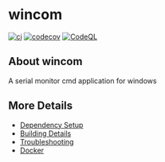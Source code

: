 # wincom

[![ci](https://github.com/KoechDIL/wincom/actions/workflows/ci.yml/badge.svg)](https://github.com/KoechDIL/wincom/actions/workflows/ci.yml)
[![codecov](https://codecov.io/gh/KoechDIL/wincom/branch/main/graph/badge.svg)](https://codecov.io/gh/KoechDIL/wincom)
[![CodeQL](https://github.com/KoechDIL/wincom/actions/workflows/codeql-analysis.yml/badge.svg)](https://github.com/KoechDIL/wincom/actions/workflows/codeql-analysis.yml)

## About wincom
A serial monitor cmd application for windows


## More Details

 * [Dependency Setup](README_dependencies.md)
 * [Building Details](README_building.md)
 * [Troubleshooting](README_troubleshooting.md)
 * [Docker](README_docker.md)
